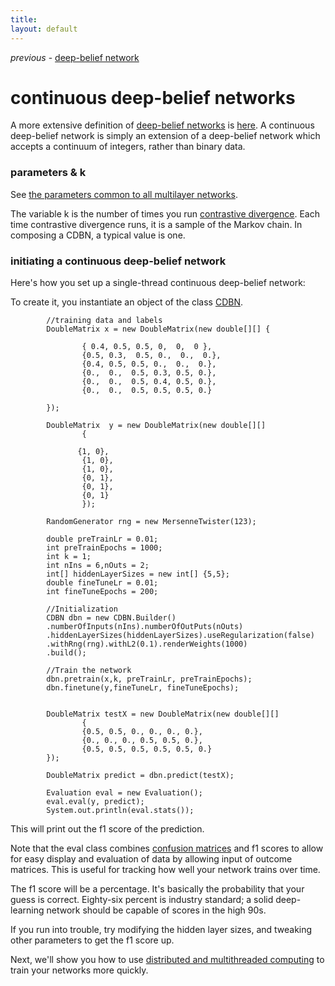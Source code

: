 ```yaml
---
title: 
layout: default
---
```


*previous* - [deep-belief network](../deepbeliefnetwork.html)
# continuous deep-belief networks

A more extensive definition of [deep-belief networks](../deepbeliefnetwork.html) is [here](http://www.scholarpedia.org/article/Deep_belief_networks). A continuous deep-belief network is simply an extension of a deep-belief network which accepts a continuum of integers, rather than binary data.

### parameters & k

See [the parameters common to all multilayer networks](../multinetwork.html).

The variable k is the number of times you run [contrastive divergence](../glossary.html#contrastivedivergence). Each time contrastive divergence runs, it is a sample of the Markov chain. In composing a CDBN, a typical value is one.

### initiating a continuous deep-belief network

Here's how you set up a single-thread continuous deep-belief network: 

To create it, you instantiate an object of the class [CDBN](../doc/org/deeplearning4j/dbn/CDBN.html).
   
		    //training data and labels
		    DoubleMatrix x = new DoubleMatrix(new double[][] {

					{ 0.4, 0.5, 0.5, 0,  0,  0 },
					{0.5, 0.3,  0.5, 0.,  0.,  0.},
					{0.4, 0.5, 0.5, 0.,  0.,  0.},
					{0.,  0.,  0.5, 0.3, 0.5, 0.},
					{0.,  0.,  0.5, 0.4, 0.5, 0.},
					{0.,  0.,  0.5, 0.5, 0.5, 0.}
					
			});

			DoubleMatrix  y = new DoubleMatrix(new double[][]
					{

				   {1, 0},
					{1, 0},
					{1, 0},
					{0, 1},
					{0, 1},
					{0, 1}
					});

			RandomGenerator rng = new MersenneTwister(123);

			double preTrainLr = 0.01;
			int preTrainEpochs = 1000;
			int k = 1;
			int nIns = 6,nOuts = 2;
			int[] hiddenLayerSizes = new int[] {5,5};
			double fineTuneLr = 0.01;
			int fineTuneEpochs = 200;

	        //Initialization
			CDBN dbn = new CDBN.Builder()
			.numberOfInputs(nIns).numberOfOutPuts(nOuts)
			.hiddenLayerSizes(hiddenLayerSizes).useRegularization(false)
			.withRng(rng).withL2(0.1).renderWeights(1000)
			.build();
			
			//Train the network
			dbn.pretrain(x,k, preTrainLr, preTrainEpochs);
			dbn.finetune(y,fineTuneLr, fineTuneEpochs);


			DoubleMatrix testX = new DoubleMatrix(new double[][]
					{
					{0.5, 0.5, 0., 0., 0., 0.},
					{0., 0., 0., 0.5, 0.5, 0.},
					{0.5, 0.5, 0.5, 0.5, 0.5, 0.}
			});

	        DoubleMatrix predict = dbn.predict(testX);

			Evaluation eval = new Evaluation();
			eval.eval(y, predict);
			System.out.println(eval.stats());


This will print out the f1 score of the prediction.

Note that the eval class combines [confusion matrices](../glossary.html#confusionmatrix) and f1 scores to allow for easy display and evaluation of data by allowing input of outcome matrices. This is useful for tracking how well your network trains over time. 

The f1 score will be a percentage. It's basically the probability that your guess is correct. Eighty-six percent is industry standard; a solid deep-learning network should be capable of scores in the high 90s.

If you run into trouble, try modifying the hidden layer sizes, and tweaking other parameters to get the f1 score up.

Next, we'll show you how to use [distributed and multithreaded computing](../scaleout.html) to train your networks more quickly.

